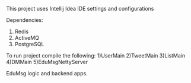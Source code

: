 This project uses Intellij Idea IDE settings and configurations

Dependencies:
1) Redis
2) ActiveMQ
3) PostgreSQL

To run project compile the following:
1)UserMain
2)TweetMain
3)ListMain
4)DMMain
5)EduMsgNettyServer


EduMsg logic and backend apps.

